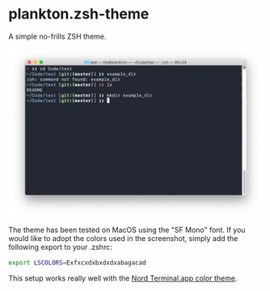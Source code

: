 # plankton.zsh-theme

A simple no-frills ZSH theme.

![Plankton ZSH Theme](https://raw.githubusercontent.com/tobiaseichert/plankton-zsh-theme/master/screenshot.png)

The theme has been tested on MacOS using the "SF Mono" font. If you would like to adopt the colors used in the screenshot, simply add the following export to your .zshrc:

```zsh
export LSCOLORS=Exfxcxdxbxdxdxabagacad
```

This setup works really well with the [Nord Terminal.app color theme](https://github.com/arcticicestudio/nord-terminal-app).
